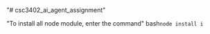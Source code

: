"# csc3402_ai_agent_assignment" 

"To install all node module, enter the command"
bash```node install i```